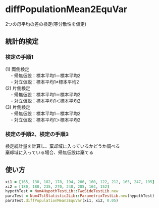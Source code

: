 diffPopulationMean2EquVar
=========================
2つの母平均の差の検定(等分散性を仮定)

## 統計的検定
### 検定の手順1

(1) 両側検定  
　・帰無仮設：標本平均1＝標本平均2  
　・対立仮説：標本平均1≠標本平均2  
(2) 片側検定  
　・帰無仮設：標本平均1＝標本平均2  
　・対立仮説：標本平均1＜標本平均2  
(3) 片側検定  
　・帰無仮設：標本平均1＝標本平均2  
　・対立仮説：標本平均1＞標本平均2  

### 検定の手順2、検定の手順3

検定統計量を計算し、棄却域に入っているかどうか調べる  
棄却域に入っている場合、帰無仮設は棄てる

## 使い方

```ruby
xi1 = [165, 130, 182, 178, 194, 206, 160, 122, 212, 165, 247, 195]
xi2 = [180, 180, 235, 270, 240, 285, 164, 152]
hypothTest = Num4HypothTestLib::TwoSideTestLib.new
paraTest = Num4TstStatistic2Lib::ParametrixTestLib.new(hypothTest)
paraTest.diffPopulationMean2EquVar(xi1, xi2, 0.05)
```

